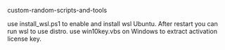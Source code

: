 custom-random-scripts-and-tools


use install_wsl.ps1 to enable and install wsl Ubuntu. After restart you can run wsl to use distro.
use win10key.vbs on Windows to extract activation license key.